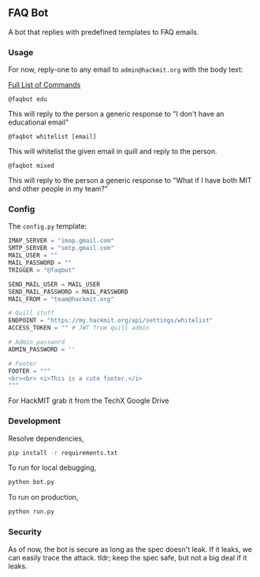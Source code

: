 ## FAQ Bot

A bot that replies with predefined templates to FAQ emails.

### Usage

For now, reply-one to any email to `admin@hackmit.org` with the body text:

[Full List of Commands](https://github.com/techx/faq-bot/blob/master/faq.py)

```
@faqbot edu
```

This will reply to the person a generic response to "I don't have an educational email"

```
@faqbot whitelist [email]
```

This will whitelist the given email in quill and reply to the person.

```
@faqbot mixed
```

This will reply to the person a generic response to "What if I have both MIT and other people in my team?"



### Config

The `config.py` template:

```python
IMAP_SERVER = "imap.gmail.com"
SMTP_SERVER = "smtp.gmail.com"
MAIL_USER = ""
MAIL_PASSWORD = ""
TRIGGER = "@faqbot"

SEND_MAIL_USER = MAIL_USER
SEND_MAIL_PASSWORD = MAIL_PASSWORD
MAIL_FROM = "team@hackmit.org"

# Quill stuff
ENDPOINT = "https://my.hackmit.org/api/settings/whitelist"
ACCESS_TOKEN = "" # JWT from quill admin

# Admin password
ADMIN_PASSWORD = ''

# Footer
FOOTER = """
<br><br> <i>This is a cute footer.</i>
"""
```

For HackMIT grab it from the TechX Google Drive

### Development

Resolve dependencies,

```bash
pip install -r requirements.txt
```

To run for local debugging,

```bash
python bot.py
```

To run on production,

```bash
python run.py
```

### Security

As of now, the bot is secure as long as the spec doesn't leak. If it leaks, we can easily trace the attack. tldr; keep the spec safe, but not a big deal if it leaks.